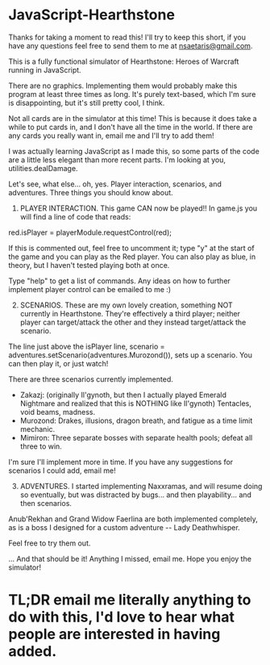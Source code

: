 # JavaScript-Hearthstone

Thanks for taking a moment to read this! I'll try to keep this short, if you have any questions feel free to send them to me at nsaetaris@gmail.com.

This is a fully functional simulator of Hearthstone: Heroes of Warcraft running in JavaScript.

There are no graphics. Implementing them would probably make this program at least three times as long. It's purely text-based, which I'm sure is disappointing, but it's still pretty cool, I think.

Not all cards are in the simulator at this time! This is because it does take a while to put cards in, and I don't have all the time in the world. If there are any cards you really want in, email me and I'll try to add them!

I was actually learning JavaScript as I made this, so some parts of the code are a little less elegant than more recent parts. I'm looking at you, utilities.dealDamage.

Let's see, what else... oh, yes. Player interaction, scenarios, and adventures. Three things you should know about.

1) PLAYER INTERACTION. This game CAN now be played!! In game.js you will find a line of code that reads:

red.isPlayer = playerModule.requestControl(red);

If this is commented out, feel free to uncomment it; type "y" at the start of the game and you can play as the Red player. You can also play as blue, in theory, but I haven't tested playing both at once.

Type "help" to get a list of commands. Any ideas on how to further implement player control can be emailed to me :)

2) SCENARIOS. These are my own lovely creation, something NOT currently in Hearthstone. They're effectively a third player; neither player can target/attack the other and they instead target/attack the scenario.

The line just above the isPlayer line, scenario = adventures.setScenario(adventures.Murozond()), sets up a scenario. You can then play it, or just watch!

There are three scenarios currently implemented.

- Zakazj: (originally Il'gynoth, but then I actually played Emerald Nightmare and realized that this is NOTHING like Il'gynoth) Tentacles, void beams, madness.
- Murozond: Drakes, illusions, dragon breath, and fatigue as a time limit mechanic.
- Mimiron: Three separate bosses with separate health pools; defeat all three to win.

I'm sure I'll implement more in time. If you have any suggestions for scenarios I could add, email me!

3) ADVENTURES. I started implementing Naxxramas, and will resume doing so eventually, but was distracted by bugs... and then playability... and then scenarios.

Anub'Rekhan and Grand Widow Faerlina are both implemented completely, as is a boss I designed for a custom adventure -- Lady Deathwhisper.

Feel free to try them out.

... And that should be it! Anything I missed, email me. Hope you enjoy the simulator!

# TL;DR email me literally anything to do with this, I'd love to hear what people are interested in having added.